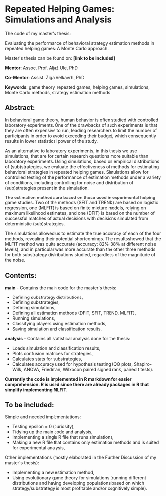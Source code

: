 # Repeated Helping Games: Simulations and Analysis

The code of my master's thesis: 

Evaluating the performance of behavioral strategy estimation methods in repeated helping games: A Monte Carlo approach.

Master's thesis can be found on: **[link to be included]**

**Mentor**: Assoc. Prof. Aljaž Ule, PhD

**Co-Mentor**: Assist. Žiga Velkavrh, PhD

**Keywords**: game theory, repeated games, helping games, simulations, Monte Carlo methods, strategy estimation methods

## Abstract:

In behavioral game theory, human behavior is often studied with controlled laboratory experiments. 
One of the drawbacks of such experiments is that they are often expensive to run, leading researchers to limit the number of participants in order to avoid exceeding their budget, which consequently results in lower statistical power of the study. 

As an alternative to laboratory experiments, in this thesis we use simulations, that are for certain research questions more suitable than laboratory experiments. 
Using simulations, based on empirical distributions of (sub)strategies, we evaluate the effectiveness of methods for estimating behavioral strategies in repeated helping games. 
Simulations allow for controlled testing of the performance of estimation methods under a variety of conditions, including controlling for noise and distribution of (sub)strategies present in the simulation. 

The estimation methods are based on those used in experimental helping game studies. 
Two of the methods (SFIT and TREND) are based on logistic regression, one (MLFIT) is based on finite mixture models, relying on maximum likelihood estimates, and one (DFIT) is based on the number of successful matches of actual decisions with decisions simulated from deterministic (sub)strategies. 

The simulations allowed us to estimate the true accuracy of each of the four methods, revealing their potential shortcomings. The resultsshowed that the MLFIT method was quite accurate (accuracy: 82%-88% at different noise levels), and in particular was more accurate than the other three methods for
both substrategy distributions studied, regardless of the magnitude of the noise.

## Contents: 

**main** - Contains the main code for the master's thesis:
- Defining substrategy distributions,
- Defining substrategies,
- Defining simulations,
- Defining all estimation methods (DFIT, SFIT, TREND, MLFIT),
- Running simulations,
- Classifying players using estimation methods,
- Saving simulation and classification results.

**analysis** - Contains all statistical analysis done for the thesis: 
- Loads simulation and classification results,
- Plots confusion matrices for strategies,
- Calculates stats for substrategies,
- Calculates accuracy used for hypothesis testing (QQ plots, Shapiro-Wilk, ANOVA, Friedman, Wilxocon paired signed rank, paired t tests).

**Currently the code is implemented in R markdown for easier comprehension. R is used since there are already packages in R that simplify implementing MLFIT.**

## To be included:

Simple and needed implementations:
- Testing epsilon = 0 (curiosity),
- Tidying up the main code and analysis,
- Implementing a single R file that runs simulations,
- Making a new R file that contains only estimation methods and is suited for experimental analysis,

Other implementations (mostly elaborated in the Further Discussion of my master's thesis):
- Implementing a new estimation method,
- Using evolutionary game theory for simulations (running different distributions and having developing populations based on which strategy/substrategy is most profitable and/or cognitively simple).

